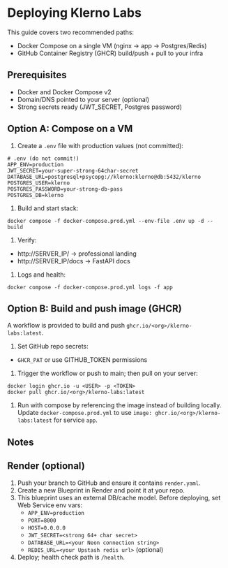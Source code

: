 # Deploying Klerno Labs

This guide covers two recommended paths:

- Docker Compose on a single VM (nginx → app → Postgres/Redis)
- GitHub Container Registry (GHCR) build/push + pull to your infra

## Prerequisites

- Docker and Docker Compose v2
- Domain/DNS pointed to your server (optional)
- Strong secrets ready (JWT_SECRET, Postgres password)

## Option A: Compose on a VM

1. Create a `.env` file with production values (not committed):

```
# .env (do not commit!)
APP_ENV=production
JWT_SECRET=your-super-strong-64char-secret
DATABASE_URL=postgresql+psycopg://klerno:klerno@db:5432/klerno
POSTGRES_USER=klerno
POSTGRES_PASSWORD=your-strong-db-pass
POSTGRES_DB=klerno
```

1. Build and start stack:

```
docker compose -f docker-compose.prod.yml --env-file .env up -d --build
```

1. Verify:
- http://SERVER_IP/ → professional landing
- http://SERVER_IP/docs → FastAPI docs

1. Logs and health:

```
docker compose -f docker-compose.prod.yml logs -f app
```

## Option B: Build and push image (GHCR)

A workflow is provided to build and push `ghcr.io/<org>/klerno-labs:latest`.

1. Set GitHub repo secrets:
- `GHCR_PAT` or use GITHUB_TOKEN permissions

1. Trigger the workflow or push to main; then pull on your server:

```
docker login ghcr.io -u <USER> -p <TOKEN>
docker pull ghcr.io/<org>/klerno-labs:latest
```

1. Run with compose by referencing the image instead of building locally. Update `docker-compose.prod.yml` to use `image: ghcr.io/<org>/klerno-labs:latest` for service `app`.

## Notes

## Render (optional)

1. Push your branch to GitHub and ensure it contains `render.yaml`.
1. Create a new Blueprint in Render and point it at your repo.
1. This blueprint uses an external DB/cache model. Before deploying, set Web Service env vars:
   - `APP_ENV=production`
   - `PORT=8000`
   - `HOST=0.0.0.0`
   - `JWT_SECRET=<strong 64+ char secret>`
   - `DATABASE_URL=<your Neon connection string>`
   - `REDIS_URL=<your Upstash redis url>` (optional)
1. Deploy; health check path is `/health`.
